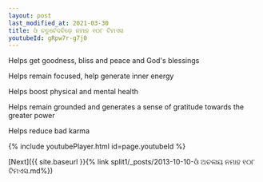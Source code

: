 ```yaml
---
layout: post
last_modified_at: 2021-03-30
title: ଓଁ ଚତୁର୍ବେଦବିଡ଼େ ନମାହ ୧୦୮ ଟିମଏସ
youtubeId: gRpw7r-g7j0
---
```

 
 
Helps get goodness, bliss and peace and God's blessings
 
Helps remain focused, help generate inner energy 
 
Helps boost physical and mental health 
 
Helps remain grounded and generates a sense of gratitude towards the greater power 
 
Helps reduce bad karma
 
 
 
 


{% include youtubePlayer.html id=page.youtubeId %}
 
[Next]({{ site.baseurl }}{% link  split1/_posts/2013-10-10-ଓଁ ଅଚଳାୟ ନମାହ ୧୦୮ ଟିମଏସ.md%})
 

